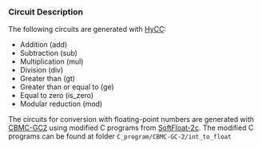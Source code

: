 ### Circuit Description
The following circuits are generated with [HyCC](https://gitlab.com/securityengineering/HyCC):
 - Addition (add)
 - Subtraction (sub)
 - Multiplication (mul)
 - Division (div)
 - Greater than (gt)
 - Greater than or equal to (ge)
 - Equal to zero (is_zero)
 - Modular reduction (mod)

The circuits for conversion with floating-point numbers are generated with [CBMC-GC2](https://gitlab.com/securityengineering/CBMC-GC-2) using modified C programs from [SoftFloat-2c](http://www.jhauser.us/arithmetic/SoftFloat.html). The modified C programs can be found at folder `C_program/CBMC-GC-2/int_to_float`